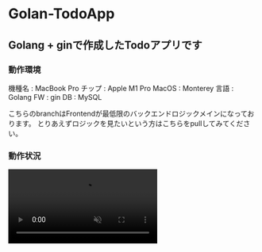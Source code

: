 # Golan-TodoApp
## Golang + ginで作成したTodoアプリです

### 動作環境
機種名 : MacBook Pro
チップ : Apple M1 Pro
MacOS : Monterey
言語 : Golang
FW : gin
DB : MySQL 

こちらのbranchはFrontendが最低限のバックエンドロジックメインになっております。
とりあえずロジックを見たいという方はこちらをpullしてみてください。

### 動作状況
<div><video controls src="https://www.loom.com/share/6301cbc84f184e15875129b083aa463c" muted="false"></video></div>


